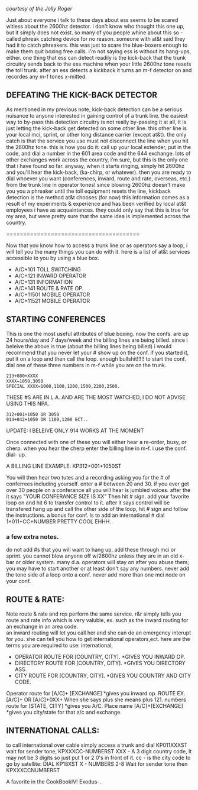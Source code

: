 _courtesy of the Jolly Roger_

Just about everyone i talk to these days about ess seems to be scared
witless about the 2600hz detector. i don't know who thought this one up,
but it simply does not exist. so many of you people whine about this so
-called phreak catching device for no reason. 
someone with at&t said they had it to catch phreakers.  this was just to
scare the blue-boxers enough to make them quit boxing free calls.
i'm not saying ess is without its hang-ups, either. one thing that ess can
detect readily is the kick-back that the trunk circuitry sends back to the
ess machine when your little 2600hz tone resets the toll trunk. after an
ess detects a kickback it turns an m-f detector on and recordes any m-f
tones x-mitted.

## DEFEATING THE KICK-BACK DETECTOR

As mentioned in my previous note, kick-back detection can be a serious
nuisance to anyone interested in gaining control of a trunk line.
the easiest way to by-pass this detection circuitry is not really
by-passing it at all, it is just letting the kick-back get detected on
some other line. this other line is your local mci, sprint, or other long
distance carrier (except at&t).  the only catch is that the service 
you use must not disconnect the line when you hit the 2600hz tone.
this is how you do it:  call up your local extender, put in the code,
and dial a number in the 601 area code and the 644 exchange. lots of other
exchanges work across the country, i'm sure, but this is the only one
that i have found so far.  anyway, when it starts ringing, simply hit
2600hz and you'll hear the kick-back, (ka-chirp, or whatever). then you are
ready to dial whoever you want (conferences, inward, route and rate,
overseas, etc.) from the trunk line in operator tones! since blowing
2600hz doesn't make you you a phreaker until the toll equipment resets
the line, kickback detection is the method at&t chooses (for now)
this information comes as a result of my experiments & experience and
has been verified by local at&t employees i have as acquaintances.
they could only say that this is true for my area, but were pretty sure
that the same idea is implemented across the country.

=======================================

Now that you know how to access a trunk line or as operators say a loop, i
will tell you the many things you can do with it.
here is a list of at&t services accessible to you by using a blue box.

* A/C+101    TOLL SWITCHING
* A/C+121    INWARD OPERATOR
* A/C+131    INFORMATION
* A/C+141    ROUTE & RATE OP.
* A/C+11501  MOBILE OPERATOR
* A/C+11521  MOBILE OPERATOR

## STARTING CONFERENCES

This is one the most useful attributes of blue boxing. now the confs.
are up 24 hours/day and 7 days/week and the billing lines are being
billed.
since i beleive the above is true (about the billing lines being billed)
i would recommend that you never let your # show up on the conf. if you
started it, put it on a loop and then call the loop. enough
bullshit!!!!! to start the conf. dial one of these three numbers in
m-f while you are on the trunk.

    213+080+XXXX
    XXXX=1050,3050
    SPECIAL XXXX=1000,1100,1200,1500,2200,2500.

THESE #S ARE IN L.A. AND ARE THE MOST WATCHED, I DO NOT ADVISE USING THIS
NPA.

    312+001+1050 OR 3050
    914+042+1050 OR 1100,1200 ECT..

UPDATE: I BELEIVE ONLY 914 WORKS AT THE MOMENT

Once connected with one of these you will either hear a re-order,
busy, or cherp. when you hear the cherp enter the billing line in m-f.
i use the conf. dial- up.

A BILLING LINE EXAMPLE: KP312+001+1050ST

You will then hear two tutes and a recording asking you for the # of
conferrees including yourself.  enter a # between 20 and 30.
if you ever get over 30 people on a conferance all you will hear is
jumbled voices.  after the it says
"YOUR CONFERANCE SIZE IS XX" Then hit # sign.  add your favorite loop
on and hit 6 to transfer control to it. after it says control will be
transfered hang up and call the other side of the loop,
hit # sign and follow the instructions. a bonus for conf. is to add an
international # dial 1+011+CC+NUMBER PRETTY COOL EHHH.

### a few extra notes.

do not add #s that you will want to hang up, add these through mci or
sprint. you cannot blow anyone off w/2600hz unless they are in an
old x-bar or older system.
many d.a. operators will stay on after you abuse them; you may have to
start another or at least don't say any numbers.
never add the tone side of a loop onto a conf.
never add more than one mci node on your conf.

ROUTE & RATE:
-------------

Note route & rate and rqs perform the same service.
r&r simply tells you route and rate info which is very valuble, ex.
such as the inward routing for an exchange in an area code.  
an inward routing will let you call her and she can do an emergency
interupt for you. she can tell you how to get international operators,ect.
here are the terms you are required to use:
international,

- OPERATOR ROUTE FOR [COUNTRY, CITY]. *GIVES YOU INWARD OP.
- DIRECTORY ROUTE FOR [COUNTRY, CITY]. *GIVES YOU DIRECTORY ASS.
- CITY ROUTE FOR [COUNTRY, CITY]. *GIVES YOU COUNTRY AND CITY CODE.

Operator route for [A/C]+ [EXCHANGE] *gives you inward op. ROUTE
EX. [A/C]+ OR [A/C]+0XX+ When she says plus she means plus 121.
numbers route for [STATE, CITY] *gives you A/C.
Place name [A/C]+[EXCHANGE] *gives you city/state for that a/c and
exchange.

INTERNATIONAL CALLS:
--------------------

to call international over cable simply access a trunk and dial
KP011XXXST wait for sender tone, KPXXXCC-NUMBERST
XXX - A 3 digit country code, It may not be 3 digits so just put
1 or 2 0's in front of it. cc - is the city code
to go by satellite:
DIAL KP18XST    X - NUMBERS 2-8 Wait for sender tone then
KPXXXCCNUMBERST

A favorite in the CookBookIV!
Exodus-.